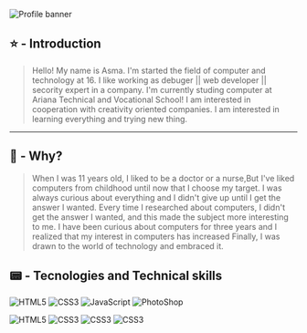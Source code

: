 ![Profile banner](https://i.imgur.com/VNP2tTx.gif)

## ⭐ - Introduction
> Hello! My name is Asma.
> I'm started the field of computer and technology at 16.
> I like working as debuger || web developer || secority expert in a company.
> I'm currently studing computer at Ariana Technical and Vocational School!
> I am interested in cooperation with creativity oriented companies.
> I am interested in learning everything and trying new thing. 
---

 
## 🤔 - Why?

> When I was 11 years old, I liked to be a doctor or a nurse,But I've liked computers from childhood until now that I choose my target.
I was always curious about everything and I didn't give up until I get the answer I wanted. Every time I researched about computers,
> I didn't get the answer I wanted, and this made the subject more interesting to me.
> I have been curious about computers for three years and I realized that my interest in computers has increased
> Finally, I was drawn to the world of technology and embraced it.





## 📟 - Tecnologies and Technical skills

![HTML5](https://img.shields.io/badge/⭐️-html5-%23E34F26.svg?style=for-the-badge&logo=htmls5&logoColor=white)
![CSS3](https://img.shields.io/badge/⭐️-css3-%231572B6.svg?style=for-the-badge&logo=csss3&logoColor=Silver)
![JavaScript](https://img.shields.io/badge/⭐️-javascript-%23323330.svg?style=for-the-badge&logo=javascriptt)
![PhotoShop](https://img.shields.io/badge/⭐️-CSharp-%23323330.svg?style=for-the-badge&logo=photoshop&logocolor=Maroon)

![HTML5](https://img.shields.io/badge/⭐️-Python-%23E34F26.svg?style=for-the-badge&logo=htmls5&logoColor=Mint)
![CSS3](https://img.shields.io/badge/⭐️-C++-%231572B6.svg?style=for-the-badge&logo=csss3&logoColor=Maroon)
![CSS3](https://img.shields.io/badge/⭐️-Ubuntu-%231572B6.svg?style=for-the-badge&logo=csss3&logoColor=white)
![CSS3](https://img.shields.io/badge/⭐️-KaliLinux-%231572B6.svg?style=for-the-badge&logo=csss3&Color=black)





